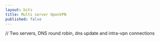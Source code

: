 ```yaml
---
layout: bits
title: Multi server OpenVPN
published: false
---
```


// Two servers, DNS round robin, dns update and intra-vpn connections
